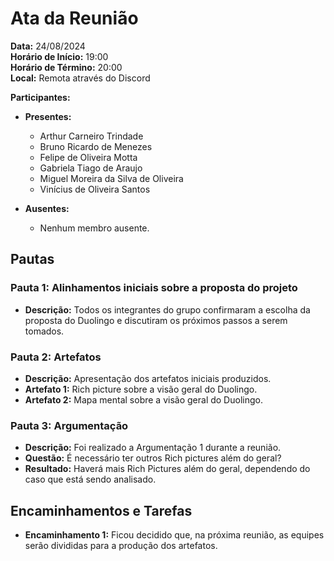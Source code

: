 # Ata da Reunião

**Data:** 24/08/2024  
**Horário de Início:** 19:00  
**Horário de Término:** 20:00  
**Local:** Remota através do Discord

**Participantes:**  

- **Presentes:**
  - Arthur Carneiro Trindade
  - Bruno Ricardo de Menezes
  - Felipe de Oliveira Motta
  - Gabriela Tiago de Araujo
  - Miguel Moreira da Silva de Oliveira
  - Vinícius de Oliveira Santos

- **Ausentes:**
  - Nenhum membro ausente.

## Pautas

### Pauta 1: Alinhamentos iniciais sobre a proposta do projeto

- **Descrição:** Todos os integrantes do grupo confirmaram a escolha da proposta do Duolingo e discutiram os próximos passos a serem tomados.

### Pauta 2: Artefatos

- **Descrição:** Apresentação dos artefatos iniciais produzidos.
- **Artefato 1:** Rich picture sobre a visão geral do Duolingo.
- **Artefato 2:** Mapa mental sobre a visão geral do Duolingo.

### Pauta 3: Argumentação

- **Descrição:** Foi realizado a Argumentação 1 durante a reunião.
- **Questão:** É necessário ter outros Rich pictures além do geral?
- **Resultado:** Haverá mais Rich Pictures além do geral, dependendo do caso que está sendo analisado.

## Encaminhamentos e Tarefas

- **Encaminhamento 1:** Ficou decidido que, na próxima reunião, as equipes serão divididas para a produção dos artefatos.
